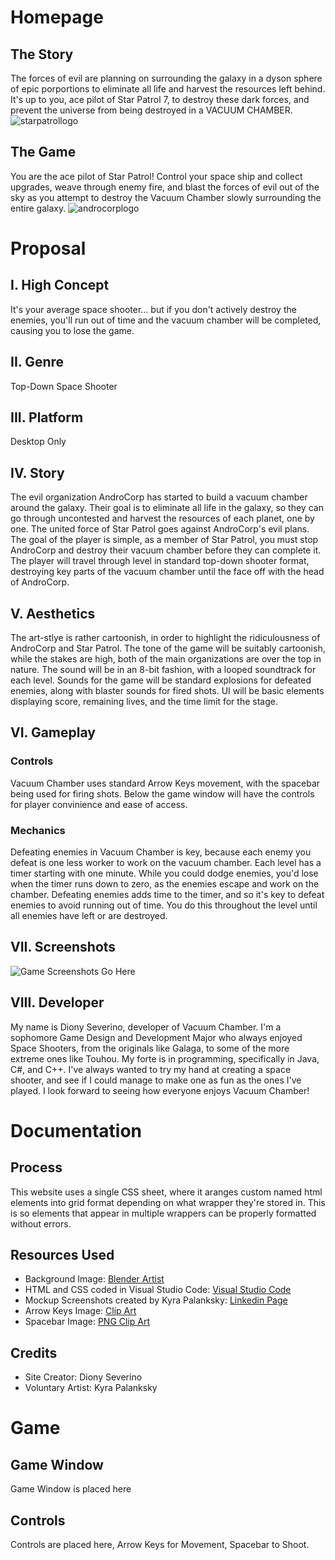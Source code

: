 # Homepage
## The Story
The forces of evil are planning on surrounding the galaxy in a dyson sphere of epic porportions to 
eliminate all life and harvest the resources left behind. It's up to you, ace pilot of Star Patrol 7, 
to destroy these dark forces, and prevent the universe from being destroyed in a VACUUM CHAMBER. 
![starpatrollogo](https://people.rit.edu/dls2307/235/Project1/images/starpatrol.jpg)

## The Game
You are the ace pilot of Star Patrol! Control your space ship and collect upgrades, weave through enemy fire, 
and blast the forces of evil out of the sky as you attempt to destroy the Vacuum Chamber slowly surrounding the entire galaxy. 
![androcorplogo](https://people.rit.edu/dls2307/235/Project1/images/androcorp.jpg)

# Proposal
## I. High Concept
It's your average space shooter... but if you don't actively destroy the enemies, you'll run out of time and the 
vacuum chamber will be completed, causing you to lose the game. 
## II. Genre
Top-Down Space Shooter
## III. Platform
Desktop Only
## IV. Story
The evil organization AndroCorp has started to build a vacuum chamber around the galaxy. Their goal is to eliminate all life in the galaxy, 
so they can go through uncontested and harvest the resources of each planet, one by one. The united force of Star Patrol goes against 
AndroCorp's evil plans. The goal of the player is simple, as a member of Star Patrol, you must stop AndroCorp and destroy their 
vacuum chamber before they can complete it. The player will travel through level in standard top-down shooter format, 
destroying key parts of the vacuum chamber until the face off with the head of AndroCorp. 
## V. Aesthetics
The art-stlye is rather cartoonish, in order to highlight the ridiculousness of AndroCorp and Star Patrol. The tone of the game 
will be suitably cartoonish, while the stakes are high, both of the main organizations are over the top in nature. 
The sound will be in an 8-bit fashion, with a looped soundtrack for each level. Sounds for the game will be standard explosions 
for defeated enemies, along with blaster sounds for fired shots. UI will be basic elements displaying score, remaining lives, and 
the time limit for the stage. 
## VI. Gameplay
### Controls
Vacuum Chamber uses standard Arrow Keys movement, with the spacebar being used for firing shots. 
Below the game window will have the controls for player convinience and ease of access. 
### Mechanics
Defeating enemies in Vacuum Chamber is key, because each enemy you defeat is one less worker to work on the vacuum chamber. 
Each level has a timer starting with one minute. While you could dodge enemies, you'd lose when the timer runs down to zero, 
as the enemies escape and work on the chamber. Defeating enemies adds time to the timer, and so it's key to defeat enemies to 
avoid running out of time. You do this throughout the level until all enemies have left or are destroyed. 
## VII. Screenshots
![Game Screenshots Go Here](https://people.rit.edu/dls2307/235/Project1/images/screenshot_1.jpg)
## VIII. Developer
My name is Diony Severino, developer of Vacuum Chamber. I'm a sophomore Game Design and Development Major who always enjoyed Space Shooters, 
from the originals like Galaga, to some of the more extreme ones like Touhou. My forte is in programming, specifically in Java, C#, and C++. 
I've always wanted to try my hand at creating a space shooter, and see if I could manage to make one 
as fun as the ones I've played. I look forward to seeing how everyone enjoys Vacuum Chamber!

# Documentation
## Process
This website uses a single CSS sheet, where it aranges custom named html elements into grid format depending on what wrapper they're stored in. This is so elements that appear in multiple wrappers can be properly formatted without errors.
## Resources Used
* Background Image: [Blender Artist](https://blenderartists.org/t/space-background/660743)
* HTML and CSS coded in Visual Studio Code: [Visual Studio Code](https://code.visualstudio.com/)
* Mockup Screenshots created by Kyra Palanksky: [Linkedin Page](https://www.linkedin.com/in/kyra-palansky-52b319179/)
* Arrow Keys Image: [Clip Art](https://www.hiclipart.com/free-transparent-background-png-clipart-iywru)
* Spacebar Image: [PNG Clip Art](https://pngimage.net/space-bar-png-7/)
## Credits
* Site Creator: Diony Severino
* Voluntary Artist: Kyra Palanksky

# Game
## Game Window
Game Window is placed here

## Controls
Controls are placed here, Arrow Keys for Movement, Spacebar to Shoot.
